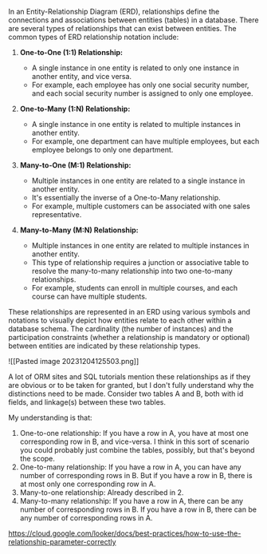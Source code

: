 In an Entity-Relationship Diagram (ERD), relationships define the connections and associations between entities (tables) in a database. There are several types of relationships that can exist between entities. The common types of ERD relationship notation include:

1. **One-to-One (1:1) Relationship:**
    
    - A single instance in one entity is related to only one instance in another entity, and vice versa.
    - For example, each employee has only one social security number, and each social security number is assigned to only one employee.
2. **One-to-Many (1:N) Relationship:**
    
    - A single instance in one entity is related to multiple instances in another entity.
    - For example, one department can have multiple employees, but each employee belongs to only one department.
3. **Many-to-One (M:1) Relationship:**
    
    - Multiple instances in one entity are related to a single instance in another entity.
    - It's essentially the inverse of a One-to-Many relationship.
    - For example, multiple customers can be associated with one sales representative.
4. **Many-to-Many (M:N) Relationship:**
    
    - Multiple instances in one entity are related to multiple instances in another entity.
    - This type of relationship requires a junction or associative table to resolve the many-to-many relationship into two one-to-many relationships.
    - For example, students can enroll in multiple courses, and each course can have multiple students.

These relationships are represented in an ERD using various symbols and notations to visually depict how entities relate to each other within a database schema. The cardinality (the number of instances) and the participation constraints (whether a relationship is mandatory or optional) between entities are indicated by these relationship types.

![[Pasted image 20231204125503.png]]


A lot of ORM sites and SQL tutorials mention these relationships as if they are obvious or to be taken for granted, but I don't fully understand why the distinctions need to be made.
Consider two tables A and B, both with id fields, and linkage(s) between these two tables.

My understanding is that:
1. One-to-one relationship: If you have a row in A, you have at most one corresponding row in B, and vice-versa. I think in this sort of scenario you could probably just combine the tables, possibly, but that's beyond the scope.
2. One-to-many relationship: If you have a row in A, you can have any number of corresponding rows in B. But if you have a row in B, there is at most only one corresponding row in A.
3. Many-to-one relationship: Already described in 2.
4. Many-to-many relationship: If you have a row in A, there can be any number of corresponding rows in B. If you have a row in B, there can be any number of corresponding rows in A.

https://cloud.google.com/looker/docs/best-practices/how-to-use-the-relationship-parameter-correctly